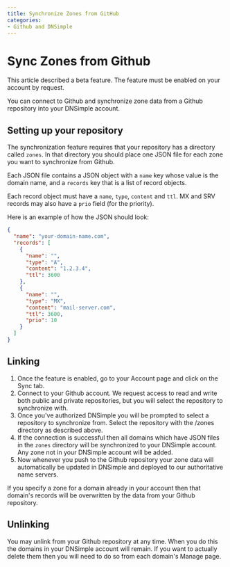 ```yaml
---
title: Synchronize Zones from GitHub
categories:
- Github and DNSimple
---
```


# Sync Zones from Github

<info>
This article described a beta feature. The feature must be enabled on your account by request.
</info>

You can connect to Github and synchronize zone data from a Github repository into your DNSimple account.

## Setting up your repository

The synchronization feature requires that your repository has a directory called `zones`. In that directory you should place one JSON file for each zone you want to synchronize from Github.

Each JSON file contains a JSON object with a `name` key whose value is the domain name, and a `records` key that is a list of record objects.

Each record object must have a `name`, `type`, `content` and `ttl`. MX and SRV records may also have a `prio` field (for the priority).

Here is an example of how the JSON should look:

~~~json
{
  "name": "your-domain-name.com",
  "records": [
    {
      "name": "",
      "type": "A",
      "content": "1.2.3.4",
      "ttl": 3600
    },
    {
      "name": "",
      "type": "MX",
      "content": "mail-server.com",
      "ttl": 3600,
      "prio": 10
    }
  ]
}
~~~

## Linking

1. Once the feature is enabled, go to your Account page and click on the Sync tab.
2. Connect to your Github account. We request access to read and write both public and private repositories, but you will select the repository to synchronize with.
3. Once you've authorized DNSimple you will be prompted to select a repository to synchronize from. Select the repository with the /zones directory as described above.
4. If the connection is successful then all domains which have JSON files in the `zones` directory will be synchronized to your DNSimple account. Any zone not in your DNSimple account will be added.
5. Now whenever you push to the Github repository your zone data will automatically be updated in DNSimple and deployed to our authoritative name servers.

<warning>
If you specify a zone for a domain already in your account then that domain's records will be overwritten by the data from your Github repository.
</warning>

## Unlinking

You may unlink from your Github repository at any time. When you do this the domains in your DNSimple account will remain. If you want to actually delete them then you will need to do so from each domain's Manage page.
